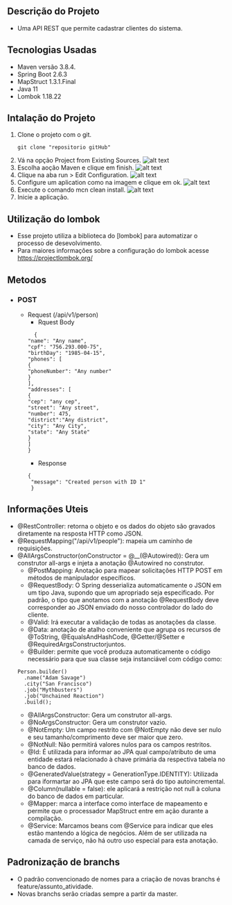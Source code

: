 ## Descrição do Projeto
- Uma API REST que permite cadastrar clientes do sistema.

## Tecnologias Usadas
- Maven versão 3.8.4.
- Spring Boot 2.6.3
- MapStruct 1.3.1.Final
- Java 11
- Lombok 1.18.22

## Intalação do Projeto

1. Clone o projeto com o git.
    ```
   git clone "repositorio gitHub"
   ```
2. Vá na opção Project from Existing Sources.
![alt text](C:\Users\mateus.souza\Desktop\tutorial\Screenshot_1.png)
3. Escolha aoção Maven e clique em finish.
![alt text](C:\Users\mateus.souza\Desktop\tutorial\Screenshot_2.png)
4. Clique na aba run > Edit Configuration.
![alt text](C:\Users\mateus.souza\Desktop\tutorial\Screenshot_3.png)
5. Configure um aplication como na imagem e clique em ok.
![alt text](C:\Users\mateus.souza\Desktop\tutorial\Screenshot_4.png)
6. Execute o comando mcn clean install.
![alt text](C:\Users\mateus.souza\Desktop\tutorial\Screenshot_5.png)
7. Inicie a aplicação.

## Utilização do lombok

- Esse projeto utiliza a biblioteca do [lombok] para automatizar o processo de desevolvimento.
- Para maiores informações sobre a configuração do lombok acesse https://projectlombok.org/

## Metodos
- ### POST
  - Request (/api/v1/person)
    - Rquest Body
    ```
      {
    "name": "Any name",
    "cpf": "756.293.000-75",
    "birthDay": "1985-04-15",
    "phones": [
    {
    "phoneNumber": "Any number"
    }
    ],
    "addresses": [
    {
    "cep": "any cep",
    "street": "Any street",
    "number": 475,
    "district":"Any district",
    "city": "Any City",
    "state": "Any State"
    }
    ]
    }
    ```
    - Response
     ```
     {
      "message": "Created person with ID 1"
      }
    ```
## Informações Uteis

- @RestController: retorna o objeto e os dados do objeto são gravados diretamente na resposta HTTP como JSON.
- @RequestMapping("/api/v1/people"): mapeia um caminho de requisições.
- @AllArgsConstructor(onConstructor = @__(@Autowired)): Gera um construtor all-args e injeta a anotação @Autowired no
  construtor.
  - @PostMapping: Anotação para mapear solicitações HTTP POST em métodos de manipulador específicos.
  - @RequestBody: O Spring desserializa automaticamente o JSON em um tipo Java, supondo que um apropriado seja especificado. Por padrão, o tipo que anotamos com a anotação @RequestBody deve corresponder ao JSON enviado do nosso controlador do lado do cliente.
  - @Valid: Irá executar a validação de todas as anotações da classe.
  - @Data: anotação de atalho conveniente que agrupa os recursos de @ToString, @EqualsAndHashCode, @Getter/@Setter e @RequiredArgsConstructorjuntos.
  - @Builder: permite que você produza automaticamente o código necessário para que sua classe seja instanciável com código como:
  ```
  Person.builder()
    .name("Adam Savage")
    .city("San Francisco")
    .job("Mythbusters")
    .job("Unchained Reaction")
    .build();
  ```
  - @AllArgsConstructor: Gera um construtor all-args.
  - @NoArgsConstructor: Gera um construtor vazio.
  - @NotEmpty: Um campo restrito com @NotEmpty não deve ser nulo e seu tamanho/comprimento deve ser maior que zero.
  - @NotNull: Não permitirá valores nulos para os campos restritos.
  - @Id: É utilizada para informar ao JPA qual campo/atributo de uma entidade estará relacionado à chave primária da respectiva tabela no banco de dados.
  - @GeneratedValue(strategy = GenerationType.IDENTITY): Utilizada para iformartar ao JPA que este campo será do tipo autoincremental.
  - @Column(nullable = false): ele aplicará a restrição not null à coluna do banco de dados em particular.
  - @Mapper: marca a interface como interface de mapeamento e permite que o processador MapStruct entre em ação durante a compilação.
  - @Service: Marcamos beans com @Service para indicar que eles estão mantendo a lógica de negócios. Além de ser utilizada na camada de serviço, não há outro uso especial para esta anotação.
  

## Padronização de branchs

- O padrão convencionado de nomes para a criação de novas branchs é feature/assunto_atividade.
- Novas branchs serão criadas sempre a partir da master.